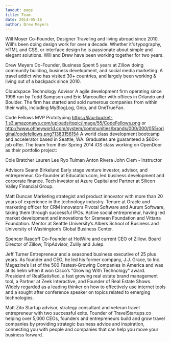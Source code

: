 ```yaml
---
layout: page
title: Team
date: 2014-05-16
author: Drew Meyers
---
```

Will Moyer
Co-Founder, Designer
Traveling and living abroad since 2010, Will's been doing design work for over a decade. Whether it’s typography, HTML and CSS, or interface design he is passionate about simple and elegant solutions. Will and Drew have been working together for two years.

Drew Meyers
Co-Founder, Business
Spent 5 years at Zillow doing community building, business development, and social media marketing. A travel addict who has visited 30+ countries, and largely been working & living out of a backpack since 2010.

Cloudspace
Technology Advisor
A agile development firm operating since 1996 run by Todd Sampson and Eric Marcoullier with offices in Orlando and Boulder. The firm has started and sold numerous companies from within their walls, including MyBlogLog, Gnip, and OneTrueFan.

Code Fellows
MVP Prototyping
https://jlau-bucket-1.s3.amazonaws.com/uploads/topic/image/55/CodeFellows.png or http://www.ohheyworld.com/system/communities/brands/000/000/055/original/codefellows.png?1383156154
A world class development bootcamp and accelerator based in Seattle, WA. Graduates are guaranteed a $60k+ job offer. The team from their Spring 2014 iOS class working on OpenDoor as their portfolio project:

Cole Bratcher
Lauren Lee
Ryo Tulman
Anton Rivera
John Clem - Instructor

Advisors
Seann Birkelund
Early stage venture investor, advisor, and entrepreneur. Co-founder at Education.com, led business development and corporate finance. Tech investor at Azure Capital and Partner at Silicon Valley Financial Group.

Matt Duncan
Marketing strategist and product innovator with more than 20 years of experience in the technology industry. Tenure at Oracle and marketing officer for CRM innovators Pivotal Software and Aurum Software, taking them through successful IPOs. Active social entrepreneur, having led market development and innovations for Grameen Foundation and Vittana Foundation. Mentor at Seattle University’s Albers School of Business and University of Washington’s Global Business Center.

Spencer Rascoff
Co-Founder at HotWire and current CEO of Zillow. Board Director of Zillow, TripAdvisor, Zulily and Julep.

Jeff Turner
Entrepreneur and a seasoned business executive of 25 plus years. As founder and CEO, he led his former company, J.J. Grace, to Inc. Magazine’s list of the 500 Fastest-Growing Companies in America and was at its helm when it won Cisco’s "Growing With Technology" award. President of RealSatisfied, a fast growing real estate brand management tool, a Partner at Zeek Interactive, and Founder of Real Estate Shows. Widely regarded as a leading thinker on how to effectively use internet tools and a sought after conference speaker on topics related to emerging technologies.

Matt Zito
Startup advisor, strategy consultant and veteran travel entrepreneur with two successful exits. Founder of TravelStartups.co helping over 5,000 CEOs, founders and entrepreneurs build and grow travel companies by providing strategic business advice and inspiration, connecting you with people and companies that can help you move your business forward.
